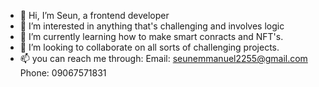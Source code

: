 - 👋 Hi, I’m Seun, a frontend developer
- 👀 I’m interested in anything that's challenging and involves logic
- 🌱 I’m currently learning how to make smart conracts and NFT's.
- 💞️ I’m looking to collaborate on all sorts of challenging projects.
- 📫 you can reach me through:
     Email: seunemmanuel2255@gmail.com
     Phone: 09067571831
